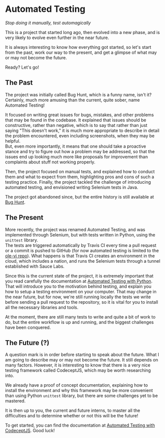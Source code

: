 # Automated Testing
*Stop doing it manually, test automagically*

This is a project that started long ago, then evolved into a new phase, and is very likely to evolve even further in the near future.

It is always interesting to know how everything got started, so let's start from the past, work our way to the present, and get a glimpse of what may or may not become the future.

Ready? Let's go!

## The Past
The project was initially called Bug Hunt, which is a funny name, isn't it?  
Certainly, much more amusing than the current, quite sober, name Automated Testing!  

It focused on writing great issues for bugs, mistakes, and other problems that may be found in the codebase. It explained that issues should be constructive, rather than negative, which is to say that rather than just saying "This doesn't work," it is much more appropriate to describe in detail the problem encountered, even including screenshots, when they may be helpful.   
But, even more importantly, it means that one should take a proactive stance and try to figure out how a problem may be addressed, so that the issues end up looking much more like proposals for improvement than complaints about stuff not working properly.

Then, the project focused on manual tests, and explained how to conduct them and what to expect from them, highlighting pros and cons of such a testing practice. Finally, the project tackled the challenge of introducing automated testing, and envisioned writing Selenium tests in Java.

The project got abandoned since, but the entire history is still available at [Bug Hunt](bughunt.md).

## The Present
More recently, the project was renamed Automated Testing, and was implemented through Selenium, but with tests written in Python, using the `unittest` library.  
The tests are triggered automatically by Travis CI every time a pull request or a commit is pushed to GitHub (for now automated testing is limited to the [ole-vi repo](https://github.com/ole-vi/BeLL-Apps)).
What happens is that Travis CI creates an environment in the cloud, which includes a nation, and runs the Selenium tests through a tunnel established with Sauce Labs.

Since this is the current state of the project, it is extremely important that you read carefully the documentation at [Automated Testing with Python](automatedtestingpython.md). That will introduce you to the motivation behind testing, and explain you how to setup a testing environment on your computer.
That may change in the near future, but for now, we're still running locally the tests we write before sending a pull request to the repository, so it is vital for you to install all the necessary libraries and tools.

At the moment, there are still many tests to write and quite a bit of work to do, but the entire workflow is up and running, and the biggest challenges have been conquered.

## The Future (?)
A question mark is in order before starting to speak about the future. What I am going to describe may or may not become the future. It still depends on many factors.
However, it is interesting to know that there is a very nice testing framework called CodeceptJS, which may be worth researching into.

We already have a proof of concept documentation, explaining how to install the environment and why this framework may be more convenient than using Python `unittest` library, but there are some challenges yet to be mastered.

It is then up to you, the current and future interns, to master all the difficulties and to determine whether or not this will be the future!

To get started, you can find the documentation at [Automated Testing with CodeceptJS](automatedtestingcodeceptjs.md). Good luck!
